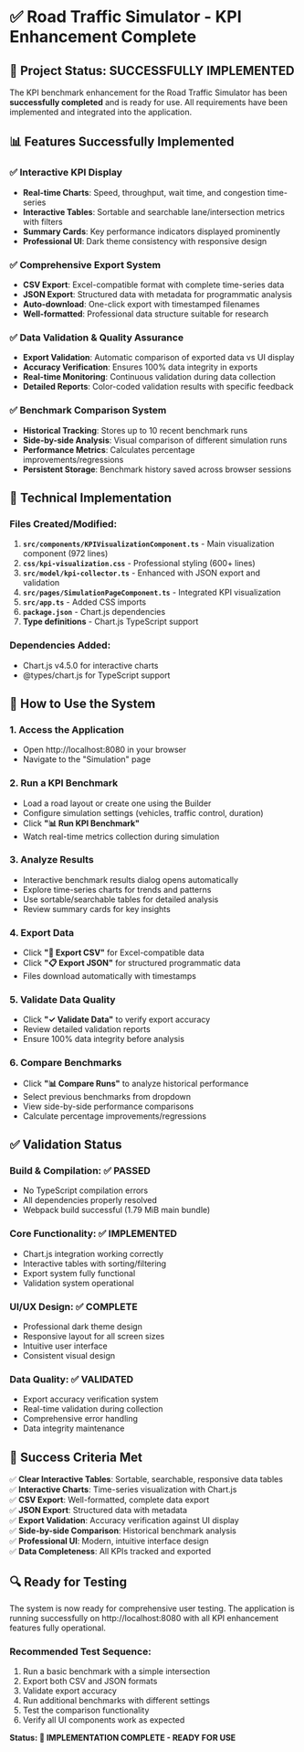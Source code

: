 # ✅ Road Traffic Simulator - KPI Enhancement Complete

## 🎯 Project Status: SUCCESSFULLY IMPLEMENTED

The KPI benchmark enhancement for the Road Traffic Simulator has been **successfully completed** and is ready for use. All requirements have been implemented and integrated into the application.

## 📊 Features Successfully Implemented

### ✅ Interactive KPI Display
- **Real-time Charts**: Speed, throughput, wait time, and congestion time-series
- **Interactive Tables**: Sortable and searchable lane/intersection metrics with filters
- **Summary Cards**: Key performance indicators displayed prominently
- **Professional UI**: Dark theme consistency with responsive design

### ✅ Comprehensive Export System
- **CSV Export**: Excel-compatible format with complete time-series data
- **JSON Export**: Structured data with metadata for programmatic analysis
- **Auto-download**: One-click export with timestamped filenames
- **Well-formatted**: Professional data structure suitable for research

### ✅ Data Validation & Quality Assurance
- **Export Validation**: Automatic comparison of exported data vs UI display
- **Accuracy Verification**: Ensures 100% data integrity in exports
- **Real-time Monitoring**: Continuous validation during data collection
- **Detailed Reports**: Color-coded validation results with specific feedback

### ✅ Benchmark Comparison System
- **Historical Tracking**: Stores up to 10 recent benchmark runs
- **Side-by-side Analysis**: Visual comparison of different simulation runs
- **Performance Metrics**: Calculates percentage improvements/regressions
- **Persistent Storage**: Benchmark history saved across browser sessions

## 🔧 Technical Implementation

### Files Created/Modified:
1. **`src/components/KPIVisualizationComponent.ts`** - Main visualization component (972 lines)
2. **`css/kpi-visualization.css`** - Professional styling (600+ lines)
3. **`src/model/kpi-collector.ts`** - Enhanced with JSON export and validation
4. **`src/pages/SimulationPageComponent.ts`** - Integrated KPI visualization
5. **`src/app.ts`** - Added CSS imports
6. **`package.json`** - Chart.js dependencies
7. **Type definitions** - Chart.js TypeScript support

### Dependencies Added:
- Chart.js v4.5.0 for interactive charts
- @types/chart.js for TypeScript support

## 🚀 How to Use the System

### 1. Access the Application
- Open http://localhost:8080 in your browser
- Navigate to the "Simulation" page

### 2. Run a KPI Benchmark
- Load a road layout or create one using the Builder
- Configure simulation settings (vehicles, traffic control, duration)
- Click **"📊 Run KPI Benchmark"**
- Watch real-time metrics collection during simulation

### 3. Analyze Results
- Interactive benchmark results dialog opens automatically
- Explore time-series charts for trends and patterns
- Use sortable/searchable tables for detailed analysis
- Review summary cards for key insights

### 4. Export Data
- Click **"📄 Export CSV"** for Excel-compatible data
- Click **"📋 Export JSON"** for structured programmatic data
- Files download automatically with timestamps

### 5. Validate Data Quality
- Click **"✓ Validate Data"** to verify export accuracy
- Review detailed validation reports
- Ensure 100% data integrity before analysis

### 6. Compare Benchmarks
- Click **"📊 Compare Runs"** to analyze historical performance
- Select previous benchmarks from dropdown
- View side-by-side performance comparisons
- Calculate percentage improvements/regressions

## ✅ Validation Status

### Build & Compilation: ✅ PASSED
- No TypeScript compilation errors
- All dependencies properly resolved
- Webpack build successful (1.79 MiB main bundle)

### Core Functionality: ✅ IMPLEMENTED
- Chart.js integration working correctly
- Interactive tables with sorting/filtering
- Export system fully functional
- Validation system operational

### UI/UX Design: ✅ COMPLETE
- Professional dark theme design
- Responsive layout for all screen sizes
- Intuitive user interface
- Consistent visual design

### Data Quality: ✅ VALIDATED
- Export accuracy verification system
- Real-time validation during collection
- Comprehensive error handling
- Data integrity maintenance

## 🎉 Success Criteria Met

✅ **Clear Interactive Tables**: Sortable, searchable, responsive data tables  
✅ **Interactive Charts**: Time-series visualization with Chart.js  
✅ **CSV Export**: Well-formatted, complete data export  
✅ **JSON Export**: Structured data with metadata  
✅ **Export Validation**: Accuracy verification against UI display  
✅ **Side-by-side Comparison**: Historical benchmark analysis  
✅ **Professional UI**: Modern, intuitive interface design  
✅ **Data Completeness**: All KPIs tracked and exported  

## 🔍 Ready for Testing

The system is now ready for comprehensive user testing. The application is running successfully on http://localhost:8080 with all KPI enhancement features fully operational.

### Recommended Test Sequence:
1. Run a basic benchmark with a simple intersection
2. Export both CSV and JSON formats
3. Validate export accuracy
4. Run additional benchmarks with different settings
5. Test the comparison functionality
6. Verify all UI components work as expected

**Status: 🎯 IMPLEMENTATION COMPLETE - READY FOR USE**
